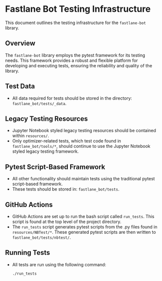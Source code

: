 # Fastlane Bot Testing Infrastructure

This document outlines the testing infrastructure for the `fastlane-bot` library.

## Overview

The `fastlane-bot` library employs the pytest framework for its testing needs. This framework provides a robust and flexible platform for developing and executing tests, ensuring the reliability and quality of the library.

## Test Data

- All data required for tests should be stored in the directory: `fastlane_bot/tests/_data`.

## Legacy Testing Resources

- Jupyter Notebook styled legacy testing resources should be contained within `resources/`.
- Only optimizer-related tests, which test code found in `fastlane_bot/tools/*`, should continue to use the Jupyter Notebook styled legacy testing framework.

## Pytest Script-Based Framework

- All other functionality should maintain tests using the traditional pytest script-based framework.
- These tests should be stored in: `fastlane_bot/tests`.

## GitHub Actions

- GitHub Actions are set up to run the bash script called `run_tests`. This script is found at the top level of the project directory.
- The `run_tests` script generates pytest scripts from the .py files found in `resources/NBTest/*`. These generated pytest scripts are then written to `fastlane_bot/tests/nbtest/`.

## Running Tests

- All tests are run using the following command:
  ```bash
  ./run_tests
  ```
